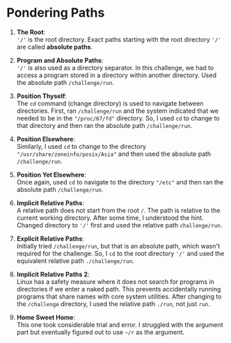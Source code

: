 # Pondering Paths

1. **The Root**:  
   `'/'` is the root directory. Exact paths starting with the root directory `'/'` are called **absolute paths**.

2. **Program and Absolute Paths**:  
   `'/'` is also used as a directory separator. In this challenge, we had to access a program stored in a directory within another directory. Used the absolute path `/challenge/run`.

3. **Position Thyself**:  
   The `cd` command (change directory) is used to navigate between directories. First, ran `/challenge/run` and the system indicated that we needed to be in the `"/proc/67/fd"` directory. So, I used `cd` to change to that directory and then ran the absolute path `/challenge/run`.

4. **Position Elsewhere**:  
   Similarly, I used `cd` to change to the directory `"/usr/share/zoneinfo/posix/Asia"` and then used the absolute path `/challenge/run`.

5. **Position Yet Elsewhere**:  
   Once again, used `cd` to navigate to the directory `"/etc"` and then ran the absolute path `/challenge/run`.

6. **Implicit Relative Paths**:  
   A relative path does not start from the root `/`. The path is relative to the current working directory. After some time, I understood the hint. Changed directory to `'/'` first and used the relative path `challenge/run`.

7. **Explicit Relative Paths**:  
   Initially tried `/challenge/run`, but that is an absolute path, which wasn't required for the challenge. So, I `cd` to the root directory `'/'` and used the equivalent relative path `./challenge/run`.

8. **Implicit Relative Paths 2**:  
   Linux has a safety measure where it does not search for programs in directories if we enter a naked path. This prevents accidentally running programs that share names with core system utilities. After changing to the `/challenge` directory, I used the relative path `./run`, not just `run`.

9. **Home Sweet Home**:  
   This one took considerable trial and error. I struggled with the argument part but eventually figured out to use `~/r` as the argument.
